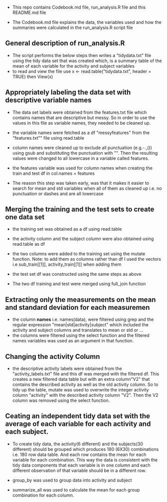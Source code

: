 - This repo contains Codebook.md file, run_analysis.R file and this README.md file

- The Codebook.md file explains the data, the variables used and how the summaries were calculated in the run_analysis.R script file  


## General description of run_analysis.R
- The script performs the below steps then writes a "tidydata.txt" file using the tidy data set that was created which, is a summary table of the mean of each variable for the activity and subject variables
- to read and view the file use x <- read.table("tidydata.txt", header = TRUE) then View(x)

## Appropriately labeling the data set with descriptive variable names

- The data set labels were obtained from the features.txt file which contains names that are descriptive but messy. So in order to use the values in this file as variable names, they needed to be cleaned up. 

- the variable names were fetched as a df "messyfeatures" from the "features.txt"" file  using read.table

- column names were cleaned up to exclude all punctuation (e.g.-.,()) using gsub and substituting the punctuation with "". Then the resulting values were changed to all lowercase in a variable called features.

- the features variable was used for column names when creating the train and test df in col.names = features

- The reason this step was taken early, was that it makes it easier to search for mean and std variables when all of them as cleaned up i.e. no punctuation or dashes and are all lowercase

## Merging the training and the test sets to create one data set

- the training set was obtained as a df using read.table

- the activity column and the subject column were also obtained using read.table as df

- the two columns were added to the training set using the mutate function. Note: to add them as columns rather than df I used the vectors i.e sub_train[[1]], activity_train[[1]] when adding them 

- the test set df was constructed using the same steps as above

- The two df training and test were merged using full_join function

## Extracting only the measurements on the mean and standard deviation for each measuremen

- the column **names**  i.e. names(data), were filtered using  grep and the regular expression "mean|std|activity|subject" which included the activity and subject columns and translates to mean or std or ... 
- the columns were filtered using the select function and the filtered names variables was used as an argument in that function.

## Changing the activity Column 
- the descriptive activity labels were obtained from the "activity_labels.txt" file and this df was merged with the filtered df. This creates a new filtered data table but with an extra column"V2" that contains the described activity as well as the old activity column.  So to tidy up the table, mutate was used to overwrite the integer activity column "activity" with the described activity column "V2". Then the V2 column was removed using the select function. 

## Ceating an independent tidy data set with the average of each variable for each activity and each subject.

- To create tidy data, the activity(6 different) and the subjects(30 different) should be grouped which produces 180 (6X30) combinations i.e. 180 row data table. And each row contains the mean for each variable for each combination. This way the data is consistent with the tidy data components that each variable is in one column and each different observation of that variable should be in a different row.

- group_by was used to group data into activity and subject

- summarize_all was used to calculate the mean for each group combination for each column. 

